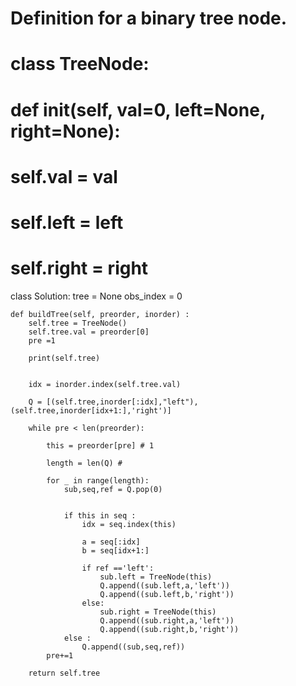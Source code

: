 

# Definition for a binary tree node.
# class TreeNode:
#     def __init__(self, val=0, left=None, right=None):
#         self.val = val
#         self.left = left
#         self.right = right
class Solution:
    tree = None
    obs_index = 0  
    
    def buildTree(self, preorder, inorder) :
        self.tree = TreeNode()
        self.tree.val = preorder[0]
        pre =1
        
        print(self.tree)

        
        idx = inorder.index(self.tree.val)
        
        Q = [(self.tree,inorder[:idx],"left"),(self.tree,inorder[idx+1:],'right')]
        
        while pre < len(preorder):
            
            this = preorder[pre] # 1
            
            length = len(Q) # 
            
            for _ in range(length):
                sub,seq,ref = Q.pop(0) 


                if this in seq :
                    idx = seq.index(this)
                    
                    a = seq[:idx]
                    b = seq[idx+1:]
                    
                    if ref =='left':
                        sub.left = TreeNode(this)
                        Q.append((sub.left,a,'left'))
                        Q.append((sub.left,b,'right'))
                    else:
                        sub.right = TreeNode(this)
                        Q.append((sub.right,a,'left'))
                        Q.append((sub.right,b,'right'))
                else :
                    Q.append((sub,seq,ref))
            pre+=1
        
        return self.tree


            


        

